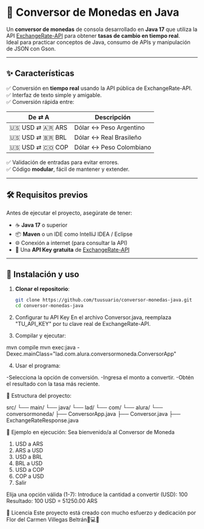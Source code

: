 # 💱 Conversor de Monedas en Java

Un **conversor de monedas** de consola desarrollado en **Java 17** que utiliza la API [ExchangeRate-API](https://www.exchangerate-api.com/) para obtener **tasas de cambio en tiempo real**.  
Ideal para practicar conceptos de Java, consumo de APIs y manipulación de JSON con Gson.

---

## ✨ Características

✅ Conversión en **tiempo real** usando la API pública de ExchangeRate-API.  
✅ Interfaz de texto simple y amigable.  
✅ Conversión rápida entre:

| De ⇄ A | Descripción |
|--------|-------------|
| 🇺🇸 USD ⇄ 🇦🇷 ARS | Dólar ↔ Peso Argentino |
| 🇺🇸 USD ⇄ 🇧🇷 BRL | Dólar ↔ Real Brasileño |
| 🇺🇸 USD ⇄ 🇨🇴 COP | Dólar ↔ Peso Colombiano |

✅ Validación de entradas para evitar errores.  
✅ Código **modular**, fácil de mantener y extender.

---

## 🛠 Requisitos previos

Antes de ejecutar el proyecto, asegúrate de tener:

- ☕ **Java 17** o superior  
- 📦 **Maven** o un IDE como IntelliJ IDEA / Eclipse  
- 🌐 Conexión a internet (para consultar la API)  
- 🔑 Una **API Key gratuita** de [ExchangeRate-API](https://www.exchangerate-api.com/)

---

## 🚀 Instalación y uso

1. **Clonar el repositorio**:
   ```bash
   git clone https://github.com/tuusuario/conversor-monedas-java.git
   cd conversor-monedas-java
   
2.  Configurar tu API Key
En el archivo Conversor.java, reemplaza "TU_API_KEY" por tu clave real de ExchangeRate-API.

3. Compilar y ejecutar:

mvn compile
mvn exec:java -Dexec.mainClass="lad.com.alura.conversormoneda.ConversorApp"

4. Usar el programa:

-Selecciona la opción de conversión.
-Ingresa el monto a convertir.
-Obtén el resultado con la tasa más reciente.

📂 Estructura del proyecto:

src/
 └── main/
     └── java/
         └── lad/
             └── com/
                 └── alura/
                     └── conversormoneda/
                         ├── ConversorApp.java
                         ├── Conversor.java
                         ├── ExchangeRateResponse.java

📸 Ejemplo en ejecución:
Sea bienvenido/a al Conversor de Moneda

1) USD a ARS
2) ARS a USD
3) USD a BRL
4) BRL a USD
5) USD a COP
6) COP a USD
7) Salir

Elija una opción válida (1-7):
Introduce la cantidad a convertir (USD): 100
Resultado: 100 USD = 51250.00 ARS

📄 Licencia
Este proyecto está creado con mucho esfuerzo y dedicación por Flor del Carmen Villegas Beltrán💖💻✨

